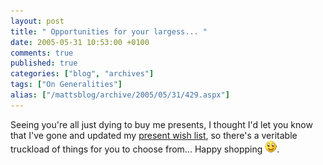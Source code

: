 ```yaml
---
layout: post
title: " Opportunities for your largess... "
date: 2005-05-31 10:53:00 +0100
comments: true
published: true
categories: ["blog", "archives"]
tags: ["On Generalities"]
alias: ["/mattsblog/archive/2005/05/31/429.aspx"]
---
```

<!-- more -->

Seeing you're all just dying to buy me presents, I thought I'd let you know that I've gone and updated my <A href="http://www.oneroundpebble.com/matt/mattspresentlist.xml">present wish list</A>, so there's a veritable truckload of things for you to choose from... Happy shopping <IMG alt=":)" class="emoticon" src="/images/emotions/emotion-1.gif" border=0>.
